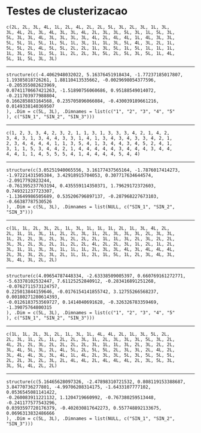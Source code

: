# Testes de clusterizacao

    c(2L, 2L, 3L, 4L, 1L, 2L, 4L, 2L, 2L, 5L, 3L, 2L, 3L, 1L, 3L, 
    3L, 4L, 2L, 3L, 4L, 3L, 3L, 4L, 2L, 3L, 3L, 5L, 3L, 1L, 5L, 3L, 
    5L, 3L, 3L, 4L, 3L, 3L, 3L, 3L, 4L, 2L, 4L, 4L, 1L, 4L, 3L, 3L, 
    5L, 5L, 1L, 5L, 1L, 5L, 1L, 3L, 1L, 1L, 3L, 5L, 4L, 3L, 2L, 1L, 
    5L, 5L, 2L, 4L, 5L, 5L, 2L, 2L, 1L, 3L, 5L, 1L, 5L, 1L, 1L, 1L, 
    1L, 3L, 5L, 1L, 5L, 1L, 2L, 2L, 3L, 5L, 2L, 5L, 3L, 5L, 1L, 4L, 
    5L, 1L, 5L, 3L, 3L)

---

    structure(c(-4.4062948032022, 5.16376451918434, -1.77237185017807, 
    1.19385818726261, 1.88110413535662, -0.0029698054377596, -0.205355082623969, 
    0.0741170667421263, -1.51890756060686, 0.95188549014072, -0.211703977988804, 
    0.166285883164568, 0.235705896066084, -0.430039189661216, 0.0149338140369507
    ), .Dim = c(5L, 3L), .Dimnames = list(c("1", "2", "3", "4", "5"
    ), c("SIN_1", "SIN_2", "SIN_3")))

---

    c(1, 2, 3, 3, 4, 2, 3, 2, 1, 1, 3, 1, 3, 3, 3, 4, 2, 1, 4, 2, 
    3, 4, 3, 1, 3, 4, 4, 3, 3, 1, 4, 1, 3, 4, 3, 4, 3, 3, 4, 2, 1, 
    2, 3, 4, 4, 4, 4, 1, 1, 3, 5, 4, 1, 3, 4, 4, 3, 4, 5, 2, 4, 1, 
    3, 1, 1, 5, 3, 4, 4, 2, 1, 4, 4, 4, 4, 4, 3, 4, 4, 4, 3, 4, 4, 
    4, 4, 1, 1, 4, 5, 5, 5, 4, 1, 4, 4, 4, 4, 5, 4, 4)

---

    structure(c(3.05251940065556, 3.16177437565164, -1.7876017414273, 
    -1.97221431505384, 3.42918915704053, 0.307717634644574, -2.0917792823244, 
    -0.761395237763194, 0.435559114350371, 1.79629172372603, 0.749321237723307, 
    -1.13649986505689, 0.535206796897137, -0.287968227673103, -0.66387787530526
    ), .Dim = c(5L, 3L), .Dimnames = list(NULL, c("SIN_1", "SIN_2", 
    "SIN_3")))

---

    c(1L, 1L, 2L, 3L, 2L, 1L, 3L, 1L, 1L, 1L, 2L, 1L, 3L, 4L, 2L, 
    2L, 1L, 1L, 3L, 1L, 2L, 2L, 3L, 1L, 2L, 3L, 3L, 3L, 2L, 3L, 3L, 
    1L, 2L, 2L, 3L, 2L, 3L, 2L, 2L, 2L, 1L, 1L, 3L, 2L, 3L, 2L, 2L, 
    3L, 3L, 2L, 3L, 2L, 1L, 2L, 2L, 4L, 2L, 2L, 3L, 1L, 2L, 1L, 2L, 
    3L, 1L, 1L, 3L, 3L, 1L, 1L, 1L, 2L, 3L, 3L, 4L, 3L, 4L, 4L, 4L, 
    2L, 3L, 3L, 2L, 3L, 2L, 1L, 1L, 2L, 1L, 5L, 1L, 2L, 3L, 4L, 3L, 
    3L, 4L, 3L, 2L, 2L)

---

    structure(c(4.09654787448334, -2.63338509005397, 0.660769161272771, 
    -5.63378102532447, 7.61125252840912, -0.283416891251268, -0.0762711573124757, 
    0.225013844159646, -0.0176154141855742, 3.12755266568237, 0.00180271280614393, 
    -0.0126183753569727, 0.1414040691628, -0.326326783359469, -1.39075764800315
    ), .Dim = c(5L, 3L), .Dimnames = list(c("1", "2", "3", "4", "5"
    ), c("SIN_1", "SIN_2", "SIN_3")))

---

    c(1L, 1L, 2L, 3L, 2L, 1L, 3L, 1L, 4L, 4L, 2L, 1L, 3L, 5L, 2L, 
    2L, 3L, 1L, 2L, 1L, 2L, 2L, 3L, 1L, 2L, 3L, 3L, 3L, 5L, 3L, 2L, 
    4L, 2L, 2L, 3L, 2L, 2L, 2L, 2L, 3L, 1L, 1L, 3L, 2L, 3L, 2L, 2L, 
    3L, 4L, 5L, 3L, 2L, 4L, 5L, 2L, 5L, 5L, 2L, 3L, 3L, 2L, 4L, 2L, 
    3L, 4L, 4L, 3L, 3L, 4L, 1L, 4L, 2L, 3L, 3L, 5L, 3L, 5L, 5L, 5L, 
    2L, 2L, 3L, 2L, 3L, 2L, 4L, 4L, 2L, 4L, 4L, 4L, 2L, 3L, 5L, 3L, 
    3L, 5L, 4L, 2L, 2L)

---

    structure(c(5.16465628097326, -2.47898310721532, 0.808119153388687, 
    3.84770736277801, -4.99706208314175, -1.6433107777102, 0.0536545081141422, 
    -0.260083911221132, 1.1204719660992, -0.767380259513448, -0.241177577543296, 
    0.0393597720176379, -0.402030817642273, 0.557748892133675, 0.0696313832486666
    ), .Dim = c(5L, 3L), .Dimnames = list(NULL, c("SIN_1", "SIN_2", 
    "SIN_3")))

